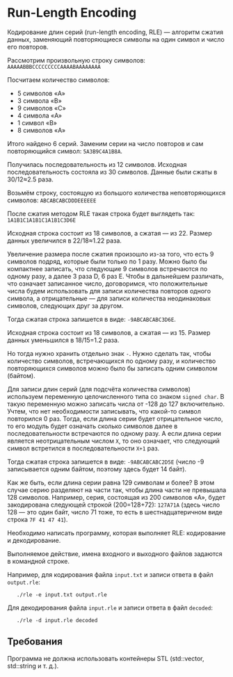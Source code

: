 # Run-Length Encoding

Кодирование длин серий (run-length encoding, RLE) — алгоритм сжатия данных, заменяющий повторяющиеся символы на один символ и число его повторов. 

Рассмотрим произвольную строку символов: `AAAAABBBCCCCCCCCCAAAABAAAAAAAA`

Посчитаем количество символов:

* 5 символов «A»
* 3 символа «B»
* 9 символов «C»
* 4 символа «A»
* 1 символ «B»
* 8 символов «A»

Итого найдено 6 серий. Заменим серии на число повторов и сам повторяющийся символ: `5A3B9C4A1B8A`.

Получилась последовательность из 12 символов. Исходная последовательность состояла из 30 символов. Данные были сжаты в 30/12≈2.5 раза.

Возьмём строку, состоящую из большого количества неповторяющихся символов: `ABCABCABCDDDEEEEEE`

После сжатия методом RLE такая строка будет выглядеть так: `1A1B1C1A1B1C1A1B1C3D6E`

Исходная строка состоит из 18 символов, а сжатая — из 22. Размер данных увеличился в 22/18≈1.22 раза.

Увеличение размера после сжатия произошло из-за того, что есть 9 символов подряд, которые были только по 1 разу.
Можно было бы компактнее записать, что следующие 9 символов встречаются по одному разу, а далее 3 раза D, 6 раз E. 
Чтобы в дальнейшем различать, что означает записанное число, договоримся, что положительные числа будем использовать для записи количества повторов одного символа, 
а отрицательные — для записи количества неодинаковых символов, следующих друг за другом.

Тогда сжатая строка запишется в виде: `-9ABCABCABC3D6E`.

Исходная строка состоит из 18 символов, а сжатая — из 15. Размер данных уменьшился в 18/15=1.2 раза.

Но тогда нужно хранить отдельно знак `-`. Нужно сделать так, чтобы количество символов, встречающихся по одному разу, и количество повторяющихся символов можно было бы записать одним символом (байтом).

Для записи длин серий (для подсчёта количества символов) используем переменную целочисленного типа со знаком `signed char`. 
В такую переменную можно записать числа от -128 до 127 включительно. 
Учтем, что нет необходимости записывать, что какой-то символ повторился 0 раз. Тогда, если длина серии будет отрицательное число, то его модуль будет означать сколько символов далее в последовательности встречаются по одному разу.
А если длина серии является неотрицательным числом `Х`, то оно означает, что следующий символ встретился в последовательности `X+1` раз.

Тогда сжатая строка запишется в виде: `-9ABCABCABC2D5E` (число -9 записывается одним байтом, поэтому здесь будет 14 байт).

Как же быть, если длина серии равна 129 символам и более? В этом случае серию разделяют на части так, чтобы длина части не превышала 128 символов. 
Например, серия, состоящая из 200 символов «A», будет закодирована следующей строкой (200=128+72): `127A71A` (здесь число 128 — это один байт, число 71 тоже, то есть в шестнадцатеричном виде строка `7F 41 47 41`).

Необходимо написать программу, которая выполняет RLE: кодирование и декодирование.

Выполняемое действие, имена входного и выходного файлов задаются в командной строке. 

Например, для кодирования файла `input.txt` и записи ответа в файл `output.rle`:
```
   ./rle -e input.txt output.rle
```
Для декодирования файла `input.rle` и записи ответа в файл `decoded`:
```
   ./rle -d input.rle decoded
```

## Требования
Программа не должна использовать контейнеры STL (std::vector, std::string и т. д.). 
